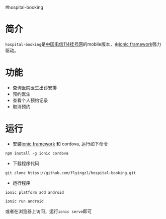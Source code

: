 #hospital-booking


# 简介

`hospital-booking`是[中国电信114挂号网](http://www.114gh.cn/)的mobile版本，由[ionic framework](http://ionicframework.com)强力驱动。


# 功能

 - 查询医院医生出诊安排
 - 预约医生
 - 查看个人预约记录
 - 取消预约
 
 
# 运行

- 安装[ionic framework](http://ionicframework.com) 和 cordova, 运行如下命令

`
   npm install -g ionic cordova
`

- 下载程序代码

`
  git clone https://github.com/flyingzl/hospital-booking.git
`

- 运行程序

`
  ionic platform add android
`

` ionic run android
`

或者在浏览器上访问，运行`ionic serve`即可








 
 
